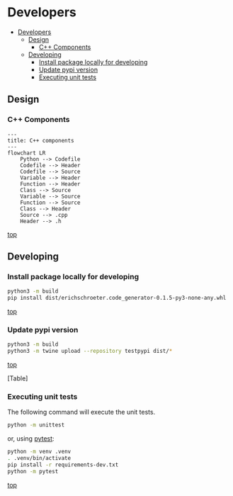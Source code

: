 # Developers

- [Developers](#developers)
  - [Design](#design)
    - [C++ Components](#c-components)
  - [Developing](#developing)
    - [Install package locally for developing](#install-package-locally-for-developing)
    - [Update pypi version](#update-pypi-version)
    - [Executing unit tests](#executing-unit-tests)

## Design

### C++ Components

```mermaid
---
title: C++ components
---
flowchart LR
    Python --> Codefile
    Codefile --> Header
    Codefile --> Source
    Variable --> Header
    Function --> Header
    Class --> Source
    Variable --> Source
    Function --> Source
    Class --> Header
    Source --> .cpp
    Header --> .h
```

[top](#developers)

## Developing

### Install package locally for developing

```bash
python3 -m build
pip install dist/erichschroeter.code_generator-0.1.5-py3-none-any.whl
```

[top](#developers)

### Update pypi version

```bash
python3 -m build
python3 -m twine upload --repository testpypi dist/*
```

[top](#developers)

[Table]

### Executing unit tests
The following command will execute the unit tests.

```bash
python -m unittest
```

or, using [pytest](https://docs.pytest.org/en/6.2.x/):

```bash
python -m venv .venv
. .venv/bin/activate
pip install -r requirements-dev.txt
python -m pytest
```

[top](#developers)
